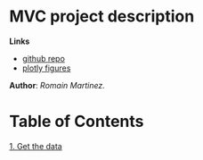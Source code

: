 # MVC project description

**Links**
- [github repo](https://github.com/romainmartinez/mvc)
- [plotly figures](https://plot.ly/organize/romainmartinez:114)

**Author**: _Romain Martinez._

# Table of Contents
[1. Get the data](https://github.com/romainmartinez/mvc/blob/master/share/notebooks/0_get_data.html)
